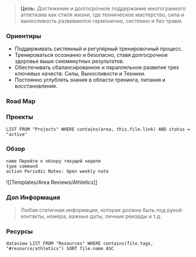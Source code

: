 
> **Цель:** Достижение и долгосрочное поддержание многогранного атлетизма как стиля жизни, где техническое мастерство, сила и выносливость развиваются гармонично, системно и без травм.


### Ориентиры

- Поддерживать системный и регулярный тренировочный процесс.
- Тренироваться осознанно и безопасно, ставя долгосрочное здоровье выше сиюминутных результатов.
- Обеспечивать сбалансированное и параллельное развитие трех ключевых качеств: Силы, Выносливости и Техники.
- Постоянно углублять знания в области тренинга, питания и восстановления.


### Road Map



### Проекты

```dataview
LIST FROM "Projects" WHERE contains(area, this.file.link) AND status = "active"
```


### Обзор

```button
name Перейти к обзору текущей недели
type command
action Periodic Notes: Open weekly note
```

![[Templates/Area Reviews/Athletics]]


### Доп Информация

> Любая статичная информация, которая должна быть под рукой: контакты, номера, важные даты, личные рекорды и т.д.


### Ресурсы

```dataview LIST FROM "Resources" WHERE contains(file.tags, "#resource/athletics") SORT file.name ASC```
